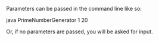 Parameters can be passed in the command line like so:

java PrimeNumberGenerator 1 20

Or, if no parameters are passed, you will be asked for input.

